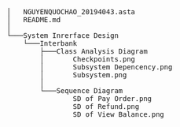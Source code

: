 <pre>
│   NGUYENQUOCHAO_20194043.asta
│   README.md
│
└───System Inrerface Design
    └───Interbank
        ├───Class Analysis Diagram
        │       Checkpoints.png
        │       Subsystem Depencency.png
        │       Subsystem.png
        │
        └───Sequence Diagram
                SD of Pay Order.png
                SD of Refund.png
                SD of View Balance.png
</pre>